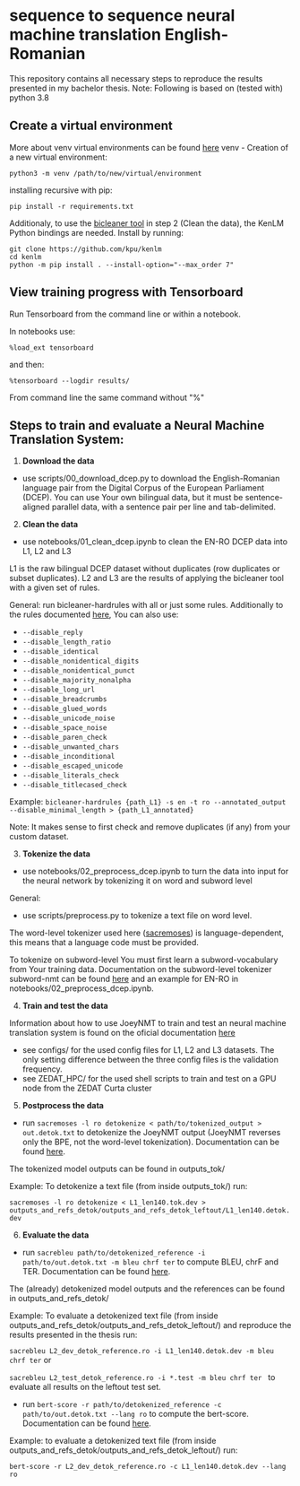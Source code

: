 # sequence to sequence neural machine translation English-Romanian
This repository contains all necessary steps to reproduce the results presented in my bachelor thesis.
Note: Following is based on (tested with) python 3.8
## Create a virtual environment
More about venv virtual environments can be found  [here](https://docs.python.org/3/library/venv.html)
venv - Creation of a new virtual environment:
```
python3 -m venv /path/to/new/virtual/environment
```
installing recursive with pip:
```
pip install -r requirements.txt
```
Additionaly, to use the [bicleaner tool](https://github.com/bitextor/bicleaner) in step 2 (Clean the data), the KenLM Python bindings are needed. Install by running:
```
git clone https://github.com/kpu/kenlm
cd kenlm
python -m pip install . --install-option="--max_order 7"
```

## View training progress with Tensorboard
Run Tensorboard from the command line or within a notebook.

In notebooks use:
```
%load_ext tensorboard
``` 
and then:
```
%tensorboard --logdir results/
```
From command line the same command without "%"

## Steps to train and evaluate a Neural Machine Translation System:

1. **Download the data**
* use scripts/00_download_dcep.py to download the English-Romanian language pair from the Digital Corpus of the European Parliament (DCEP). You can use Your own bilingual data, but it must be sentence-aligned parallel data, with a sentence pair per line and tab-delimited. 

2. **Clean the data**

* use notebooks/01_clean_dcep.ipynb to clean the EN-RO DCEP data into L1, L2 and L3

L1 is the raw bilingual DCEP dataset without duplicates (row duplicates or subset duplicates). L2 and L3 are the results of applying the bicleaner tool with a given set of rules.

General:
run bicleaner-hardrules with all or just some rules. Additionally to the rules documented [here](https://github.com/bitextor/bicleaner), You can also use:
* ```--disable_reply```
* ```--disable_length_ratio```
* ```--disable_identical```
* ```--disable_nonidentical_digits```
* ```--disable_nonidentical_punct```
* ```--disable_majority_nonalpha```
* ```--disable_long_url```
* ```--disable_breadcrumbs```
* ```--disable_glued_words```
* ```--disable_unicode_noise```
* ```--disable_space_noise```
* ```--disable_paren_check```
* ```--disable_unwanted_chars```
* ```--disable_inconditional```
* ```--disable_escaped_unicode```
* ```--disable_literals_check```
* ```--disable_titlecased_check```

Example: ``` bicleaner-hardrules {path_L1} -s en -t ro --annotated_output --disable_minimal_length > {path_L1_annotated} ```

Note: It makes sense to first check and remove duplicates (if any) from your custom dataset.

3. **Tokenize the data**
* use notebooks/02_preprocess_dcep.ipynb to turn the data into input for the neural network by tokenizing it on word and subword level

General:
* use scripts/preprocess.py to tokenize a text file on word level. 

The word-level tokenizer used here ([sacremoses](https://github.com/alvations/sacremoses)) is language-dependent, this means that a language code must be provided. 

To tokenize on subword-level You must first learn a subword-vocabulary from Your training data. Documentation on the subword-level tokenizer subword-nmt can be found [here](https://github.com/rsennrich/subword-nmt) and an example for EN-RO in notebooks/02_preprocess_dcep.ipynb.

4. **Train and test the data**

Information about how to use JoeyNMT to train and test an neural machine translation system is found on the oficial documentation [here](https://github.com/joeynmt/joeynmt)

* see configs/ for the used config files for L1, L2 and L3 datasets. The only setting difference between the three config files is the validation frequency.
* see ZEDAT_HPC/ for the used shell scripts to train and test on a GPU node from the ZEDAT Curta cluster

5. **Postprocess the data**
* run ``` sacremoses -l ro detokenize < path/to/tokenized_output > out.detok.txt ```
to detokenize the JoeyNMT output (JoeyNMT reverses only the BPE, not the word-level tokenization). Documentation can be found [here](https://github.com/alvations/sacremoses).

The tokenized model outputs can be found in outputs_tok/

Example: To detokenize a text file (from inside outputs_tok/) run:

``` sacremoses -l ro detokenize < L1_len140.tok.dev > outputs_and_refs_detok/outputs_and_refs_detok_leftout/L1_len140.detok.dev ```

6. **Evaluate the data**
* run  ```sacrebleu path/to/detokenized_reference -i path/to/out.detok.txt -m bleu chrf ter```
to compute BLEU, chrF and TER. Documentation can be found [here](https://github.com/mjpost/sacrebleu).

The (already) detokenized model outputs and the references can be found in outputs_and_refs_detok/

Example: To evaluate a detokenized text file (from inside outputs_and_refs_detok/outputs_and_refs_detok_leftout/) and reproduce the results presented in the thesis run:

```sacrebleu L2_dev_detok_reference.ro -i L1_len140.detok.dev -m bleu chrf ter``` or

```sacrebleu L2_test_detok_reference.ro -i *.test -m bleu chrf ter ``` to evaluate all results on the leftout test set.

* run ```bert-score -r path/to/detokenized_reference -c path/to/out.detok.txt --lang ro```
to compute the bert-score. Documentation can be found [here](https://github.com/Tiiiger/bert_score).

Example: to evaluate a detokenized text file (from inside outputs_and_refs_detok/outputs_and_refs_detok_leftout/) run:

```bert-score -r L2_dev_detok_reference.ro -c L1_len140.detok.dev --lang ro```